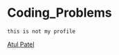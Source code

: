 # Coding_Problems

```
this is not my profile
````


[Atul Patel](https://www.interviewbit.com/practice/)
